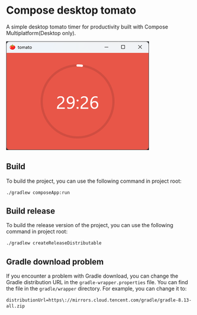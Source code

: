 Compose desktop tomato
====
A simple desktop tomato timer for productivity built with Compose Multiplatform(Desktop only).

![](images/tomato.png)

## Build

To build the project, you can use the following command in project root:

```bash
./gradlew composeApp:run

```
## Build release
To build the release version of the project, you can use the following command in project root:

```bash
./gradlew createReleaseDistributable

```
## Gradle download problem
If you encounter a problem with Gradle download, you can change the Gradle distribution URL in the `gradle-wrapper.properties` file. You can find the file in the `gradle/wrapper` directory. For example, you can change it to:

```properties
distributionUrl=https\://mirrors.cloud.tencent.com/gradle/gradle-8.13-all.zip

```